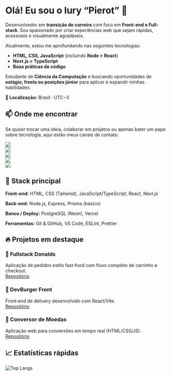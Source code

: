 


# Olá! Eu sou o Iury “Pierot” 👋

Desenvolvedor em **transição de carreira** com foco em **Front-end e Full-stack**. Sou apaixonado por criar experiências web que sejam rápidas, acessíveis e visualmente agradáveis.

Atualmente, estou me aprofundando nas seguintes tecnologias:
- **HTML, CSS, JavaScript** (incluindo **Node** e **React**)
- **Next.js** e **TypeScript**
- **Boas práticas de código**

Estudante de **Ciência da Computação** e buscando oportunidades de **estágio, freela ou posições júnior** para aplicar e expandir minhas habilidades.

**📍 Localização:** Brasil · UTC−3


## 📫 Onde me encontrar  

Se quiser trocar uma ideia, colaborar em projetos ou apenas bater um papo sobre tecnologia, aqui estão meus canais de contato:  

<p align="left">
  <a href="https://www.linkedin.com/in/iury-pierot" target="_blank">
    <img src="https://img.shields.io/badge/LinkedIn-Iury%20Pierot-blue?style=for-the-badge&logo=linkedin" />
  </a>  
  <br>
  <a href="mailto:iurypierot@outlook.com">
  <img src="https://img.shields.io/badge/Email-iurypierot%40outlook.com-red?style=for-the-badge&logo=gmail&logoColor=white" />
</a>  
  <br>
  <a href="https://github.com/Iurypierot" target="_blank">
    <img src="https://img.shields.io/badge/GitHub-Iurypierot-black?style=for-the-badge&logo=github" />
  </a>  
  <br>
  <a href="https://wa.me/55SEUNUMERO" target="_blank">
    <img src="https://img.shields.io/badge/WhatsApp-Contato-25D366?style=for-the-badge&logo=whatsapp&logoColor=white" />
  </a>  
  <br>
 <a href="https://iurypierot.github.io/Manuten-o/">
    <img src="https://img.shields.io/badge/Portfólio-Manutenção-4CAF50?style=for-the-badge&logo=vercel&logoColor=white" />
</a>
</p>

## 🧰 Stack principal

**Front‑end:** HTML, CSS (Tailwind), JavaScript/TypeScript, React, Next.js

**Back‑end:** Node.js, Express, Prisma (básico)

**Banco / Deploy:** PostgreSQL (Neon), Vercel

**Ferramentas:** Git & GitHub, VS Code, ESLint, Prettier

## 🔥 Projetos em destaque

### 🍔 Fullstack Donalds
Aplicação de pedidos estilo fast‑food com fluxo completo de carrinho e checkout.  
[Repositório](https://github.com/Iurypierot/fullstack-donalds) 

### 🍕 DevBurger Front
Front‑end de delivery desenvolvido com React/Vite.  
[Repositório](https://github.com/Iurypierot/DevBurger-front)

### 💱 Conversor de Moedas
Aplicação web para conversões em tempo real (HTML/CSS/JS).  
[Repositório](https://github.com/Iurypierot/Convert-Money-)



## 📈 Estatísticas rápidas

![Top Langs](https://github-readme-stats.vercel.app/api/top-langs/?username=Iurypierot&layout=compact)
